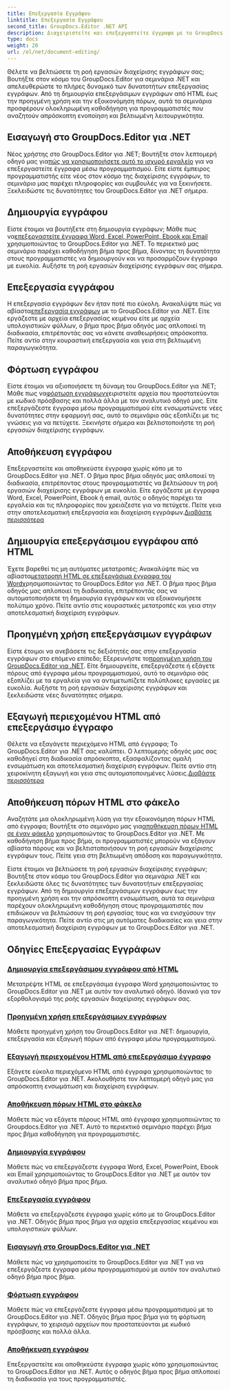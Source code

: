 ```yaml
---
title: Επεξεργασία Εγγράφου
linktitle: Επεξεργασία Εγγράφου
second_title: GroupDocs.Editor .NET API
description: Διαχειριστείτε και επεξεργαστείτε έγγραφα με το GroupDocs.Editor .NET. Μάθετε πώς να δημιουργείτε, να επεξεργάζεστε και να αποθηκεύετε έγγραφα με ευκολία. Βελτιώστε τη ροή εργασιών διαχείρισης εγγράφων σας σήμερα!
type: docs
weight: 20
url: /el/net/document-editing/
---
```


Θέλετε να βελτιώσετε τη ροή εργασιών διαχείρισης εγγράφων σας; Βουτήξτε στον κόσμο του GroupDocs.Editor για σεμινάρια .NET και απελευθερώστε το πλήρες δυναμικό των δυνατοτήτων επεξεργασίας εγγράφων. Από τη δημιουργία επεξεργάσιμων εγγράφων από HTML έως την προηγμένη χρήση και την εξοικονόμηση πόρων, αυτά τα σεμινάρια προσφέρουν ολοκληρωμένη καθοδήγηση για προγραμματιστές που αναζητούν απρόσκοπτη ενοποίηση και βελτιωμένη λειτουργικότητα.

## Εισαγωγή στο GroupDocs.Editor για .NET

 Νέος χρήστης στο GroupDocs.Editor για .NET; Βουτήξτε στον λεπτομερή οδηγό μας για[πώς να χρησιμοποιήσετε αυτό το ισχυρό εργαλείο](./introduction-groupdocs-editor/) για να επεξεργαστείτε έγγραφα μέσω προγραμματισμού. Είτε είστε έμπειρος προγραμματιστής είτε νέος στον κόσμο της διαχείρισης εγγράφων, το σεμινάριο μας παρέχει πληροφορίες και συμβουλές για να ξεκινήσετε. Ξεκλειδώστε τις δυνατότητες του GroupDocs.Editor για .NET σήμερα.

## Δημιουργία εγγράφου

Είστε έτοιμοι να βουτήξετε στη δημιουργία εγγράφων; Μάθε πως να[επεξεργαστείτε έγγραφα Word, Excel, PowerPoint, Ebook και Email](./create-document/) χρησιμοποιώντας το GroupDocs.Editor για .NET. Το περιεκτικό μας σεμινάριο παρέχει καθοδήγηση βήμα προς βήμα, δίνοντας τη δυνατότητα στους προγραμματιστές να δημιουργούν και να προσαρμόζουν έγγραφα με ευκολία. Αυξήστε τη ροή εργασιών διαχείρισης εγγράφων σας σήμερα.

## Επεξεργασία εγγράφου

 Η επεξεργασία εγγράφων δεν ήταν ποτέ πιο εύκολη. Ανακαλύψτε πώς να αβίαστα[επεξεργασία εγγράφων](./edit-document/) με το GroupDocs.Editor για .NET. Είτε εργάζεστε με αρχεία επεξεργασίας κειμένου είτε με αρχεία υπολογιστικών φύλλων, ο βήμα προς βήμα οδηγός μας απλοποιεί τη διαδικασία, επιτρέποντάς σας να κάνετε αναθεωρήσεις απρόσκοπτα. Πείτε αντίο στην κουραστική επεξεργασία και γεια στη βελτιωμένη παραγωγικότητα.


## Φόρτωση εγγράφου

 Είστε έτοιμοι να αξιοποιήσετε τη δύναμη του GroupDocs.Editor για .NET; Μάθε πως να[φόρτωση εγγράφων](./load-document/)χειριστείτε αρχεία που προστατεύονται με κωδικό πρόσβασης και πολλά άλλα με τον αναλυτικό οδηγό μας. Είτε επεξεργάζεστε έγγραφα μέσω προγραμματισμού είτε ενσωματώνετε νέες δυνατότητες στην εφαρμογή σας, αυτό το σεμινάριο σάς εξοπλίζει με τις γνώσεις για να πετύχετε. Ξεκινήστε σήμερα και βελτιστοποιήστε τη ροή εργασιών διαχείρισης εγγράφων.

## Αποθήκευση εγγράφου

 Επεξεργαστείτε και αποθηκεύστε έγγραφα χωρίς κόπο με το GroupDocs.Editor για .NET. Ο βήμα προς βήμα οδηγός μας απλοποιεί τη διαδικασία, επιτρέποντας στους προγραμματιστές να βελτιώσουν τη ροή εργασιών διαχείρισης εγγράφων με ευκολία. Είτε εργάζεστε με έγγραφα Word, Excel, PowerPoint, Ebook ή email, αυτός ο οδηγός παρέχει τα εργαλεία και τις πληροφορίες που χρειάζεστε για να πετύχετε. Πείτε γεια στην αποτελεσματική επεξεργασία και διαχείριση εγγράφων.[Διαβάστε περισσότερα](./save-document/)

## Δημιουργία επεξεργάσιμου εγγράφου από HTML

 Έχετε βαρεθεί τις μη αυτόματες μετατροπές; Ανακαλύψτε πώς να αβίαστα[μετατροπή HTML σε επεξεργάσιμα έγγραφα του Word](./create-editable-document-from-html/)χρησιμοποιώντας το GroupDocs.Editor για .NET. Ο βήμα προς βήμα οδηγός μας απλοποιεί τη διαδικασία, επιτρέποντάς σας να αυτοματοποιήσετε τη δημιουργία εγγράφων και να εξοικονομήσετε πολύτιμο χρόνο. Πείτε αντίο στις κουραστικές μετατροπές και γεια στην αποτελεσματική διαχείριση εγγράφων.

## Προηγμένη χρήση επεξεργάσιμων εγγράφων

 Είστε έτοιμοι να ανεβάσετε τις δεξιότητές σας στην επεξεργασία εγγράφων στο επόμενο επίπεδο; Εξερευνήστε το[προηγμένη χρήση του GroupDocs.Editor για .NET](./advanced-usage-of-editable-documents/). Είτε δημιουργείτε, επεξεργάζεστε ή εξάγετε πόρους από έγγραφα μέσω προγραμματισμού, αυτό το σεμινάριο σάς εξοπλίζει με τα εργαλεία για να αντιμετωπίζετε πολύπλοκες εργασίες με ευκολία. Αυξήστε τη ροή εργασιών διαχείρισης εγγράφων και ξεκλειδώστε νέες δυνατότητες σήμερα.

## Εξαγωγή περιεχομένου HTML από επεξεργάσιμο έγγραφο

 Θέλετε να εξαγάγετε περιεχόμενο HTML από έγγραφα; Το GroupDocs.Editor για .NET σας καλύπτει. Ο λεπτομερής οδηγός μας σας καθοδηγεί στη διαδικασία απρόσκοπτα, εξασφαλίζοντας ομαλή ενσωμάτωση και αποτελεσματική διαχείριση εγγράφων. Πείτε αντίο στη χειροκίνητη εξαγωγή και γεια στις αυτοματοποιημένες λύσεις.[Διαβάστε περισσότερα](./extract-html-content-from-editable-document/)

## Αποθήκευση πόρων HTML στο φάκελο

 Αναζητάτε μια ολοκληρωμένη λύση για την εξοικονόμηση πόρων HTML από έγγραφα; Βουτήξτε στο σεμινάριο μας για[αποθήκευση πόρων HTML σε έναν φάκελο](./save-html-resources-to-folder/) χρησιμοποιώντας το GroupDocs.Editor για .NET. Με καθοδήγηση βήμα προς βήμα, οι προγραμματιστές μπορούν να εξάγουν αβίαστα πόρους και να βελτιστοποιήσουν τη ροή εργασιών διαχείρισης εγγράφων τους. Πείτε γεια στη βελτιωμένη απόδοση και παραγωγικότητα.

Είστε έτοιμοι να βελτιώσετε τη ροή εργασιών διαχείρισης εγγράφων; Βουτήξτε στον κόσμο του GroupDocs.Editor για σεμινάρια .NET και ξεκλειδώστε όλες τις δυνατότητες των δυνατοτήτων επεξεργασίας εγγράφων. Από τη δημιουργία επεξεργάσιμων εγγράφων έως την προηγμένη χρήση και την απρόσκοπτη ενσωμάτωση, αυτά τα σεμινάρια παρέχουν ολοκληρωμένη καθοδήγηση στους προγραμματιστές που επιδιώκουν να βελτιώσουν τη ροή εργασίας τους και να ενισχύσουν την παραγωγικότητα. Πείτε αντίο στις μη αυτόματες διαδικασίες και γεια στην αποτελεσματική διαχείριση εγγράφων με το GroupDocs.Editor για .NET. 
## Οδηγίες Επεξεργασίας Εγγράφων
### [Δημιουργία επεξεργάσιμου εγγράφου από HTML](./create-editable-document-from-html/)
Μετατρέψτε HTML σε επεξεργάσιμα έγγραφα Word χρησιμοποιώντας το GroupDocs.Editor για .NET με αυτόν τον αναλυτικό οδηγό. Ιδανικό για τον εξορθολογισμό της ροής εργασιών διαχείρισης εγγράφων σας.
### [Προηγμένη χρήση επεξεργάσιμων εγγράφων](./advanced-usage-of-editable-documents/)
Μάθετε προηγμένη χρήση του GroupDocs.Editor για .NET: δημιουργία, επεξεργασία και εξαγωγή πόρων από έγγραφα μέσω προγραμματισμού.
### [Εξαγωγή περιεχομένου HTML από επεξεργάσιμο έγγραφο](./extract-html-content-from-editable-document/)
Εξάγετε εύκολα περιεχόμενο HTML από έγγραφα χρησιμοποιώντας το GroupDocs.Editor για .NET. Ακολουθήστε τον λεπτομερή οδηγό μας για απρόσκοπτη ενσωμάτωση και διαχείριση εγγράφων.
### [Αποθήκευση πόρων HTML στο φάκελο](./save-html-resources-to-folder/)
Μάθετε πώς να εξάγετε πόρους HTML από έγγραφα χρησιμοποιώντας το Groupdocs.Editor για .NET. Αυτό το περιεκτικό σεμινάριο παρέχει βήμα προς βήμα καθοδήγηση για προγραμματιστές.
### [Δημιουργία εγγράφου](./create-document/)
Μάθετε πώς να επεξεργάζεστε έγγραφα Word, Excel, PowerPoint, Ebook και Email χρησιμοποιώντας το GroupDocs.Editor για .NET με αυτόν τον αναλυτικό οδηγό βήμα προς βήμα.
### [Επεξεργασία εγγράφου](./edit-document/)
Μάθετε να επεξεργάζεστε έγγραφα χωρίς κόπο με το GroupDocs.Editor για .NET. Οδηγός βήμα προς βήμα για αρχεία επεξεργασίας κειμένου και υπολογιστικών φύλλων.
### [Εισαγωγή στο GroupDocs.Editor για .NET](./introduction-groupdocs-editor/)
Μάθετε πώς να χρησιμοποιείτε το GroupDocs.Editor για .NET για να επεξεργάζεστε έγγραφα μέσω προγραμματισμού με αυτόν τον αναλυτικό οδηγό βήμα προς βήμα.
### [Φόρτωση εγγράφου](./load-document/)
Μάθετε πώς να επεξεργάζεστε έγγραφα μέσω προγραμματισμού με το GroupDocs.Editor για .NET. Οδηγός βήμα προς βήμα για τη φόρτωση εγγράφων, το χειρισμό αρχείων που προστατεύονται με κωδικό πρόσβασης και πολλά άλλα.
### [Αποθήκευση εγγράφου](./save-document/)
Επεξεργαστείτε και αποθηκεύστε έγγραφα χωρίς κόπο χρησιμοποιώντας το GroupDocs.Editor για .NET. Αυτός ο οδηγός βήμα προς βήμα απλοποιεί τη διαδικασία για τους προγραμματιστές.
